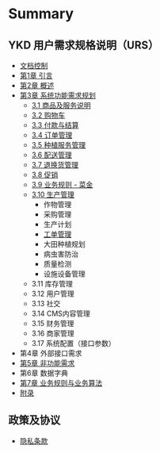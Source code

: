 # Summary

## YKD 用户需求规格说明（URS）

* [文档控制](0-.md)
* [第1章  引言](README.md)
* [第2章 概述](ch2.md)
* [第3章 系统功能需求规划 ](features.md)
  * [3.1 商品及服务说明](chapter-6.md)
  * [3.2 购物车](chapter-7.md)
  * [3.3 付款与结算](chapter-9.md)
  * [3.4 订单管理](chapter-11.md)
  * [3.5 种植服务管理](chapter-8.md)
  * [3.6 配送管理](3.md)
  * [3.7 退换货管理](2.md)
  * [3.8 促销](chapter-12.md)
  * [3.9 业务规则 - 菜金](4.md)
  * [3.10 生产管理](chapter-8.md)
    * 作物管理
    * 采购管理
    * 生产计划
    * [工单管理](chapter-14.md)
    * 大田种植规划
    * 病虫害防治
    * 质量检测
    * 设施设备管理
  * 3.11 库存管理  
  * 3.12 用户管理
  * 3.13 社交
  * 3.14 CMS内容管理
  * 3.15 财务管理
  * 3.16 商家管理
  * 3.17 系统配置（接口参数）
* 第4章 外部接口需求
* [第5章 非功能需求](c.md)
* 第6章 数据字典  
* [第7章 业务规则与业务算法](7.md)
* [附录](appendix.md)

## 政策及协议

* [隐私条款](policy\Privacy.md)

